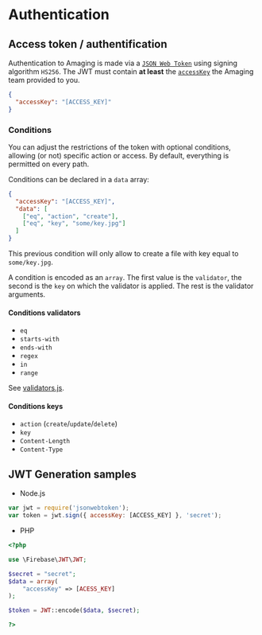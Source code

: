 # Authentication

## Access token / authentification

Authentication to Amaging is made via a [`JSON Web Token`](https://jwt.io/) using signing algorithm `HS256`. The JWT must contain **at least** the [`accessKey`](amaging.md) the Amaging team provided to you.

```json
{
  "accessKey": "[ACCESS_KEY]"
}
```

### Conditions

You can adjust the restrictions of the token with optional conditions, allowing \(or not\) specific action or access. By default, everything is permitted on every path.

Conditions can be declared in a `data` array:
```json
{
  "accessKey": "[ACCESS_KEY]",
  "data": [
    ["eq", "action", "create"],
    ["eq", "key", "some/key.jpg"]
  ]
}
```

This previous condition will only allow to create a file with key equal to `some/key.jpg`.

A condition is encoded as an `array`. The first value is the `validator`, the second is the `key` on which the validator is applied. The rest is the validator arguments.

#### Conditions validators

- `eq`
- `starts-with`
- `ends-with`
- `regex`
- `in`
- `range`

See [validators.js](https://github.com/iGLOO-be/amaging-policy/blob/master/src/lib/validators.js).

#### Conditions keys

- `action` (`create`/`update`/`delete`)
- `key`
- `Content-Length`
- `Content-Type`


## JWT Generation samples

- Node.js

```javascript
var jwt = require('jsonwebtoken');
var token = jwt.sign({ accessKey: [ACCESS_KEY] }, 'secret');
```

- PHP

```php
<?php

use \Firebase\JWT\JWT;

$secret = "secret";
$data = array(
    "accessKey" => [ACESS_KEY]
);

$token = JWT::encode($data, $secret);

?>
```

